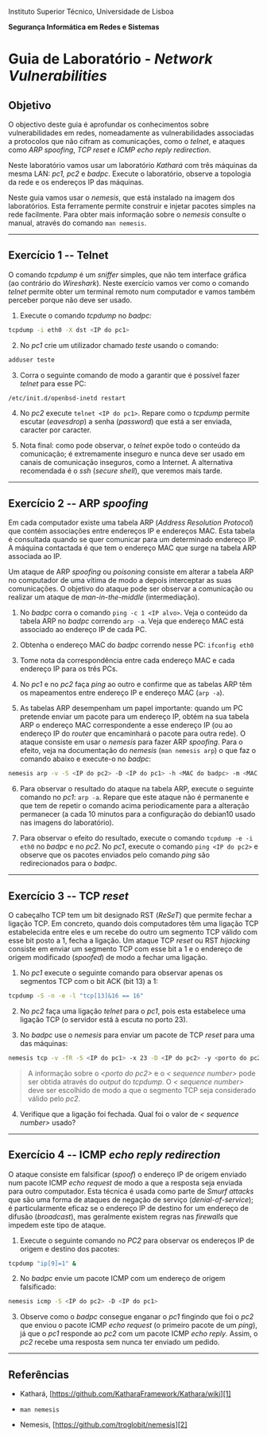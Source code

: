 Instituto Superior Técnico, Universidade de Lisboa

**Segurança Informática em Redes e Sistemas**

# Guia de Laboratório - *Network Vulnerabilities*

## Objetivo

O objectivo deste guia é aprofundar os conhecimentos sobre vulnerabilidades em redes, nomeadamente as vulnerabilidades associadas a protocolos que não cifram as comunicações, como o *telnet*, e ataques como *ARP spoofing*, *TCP reset* e *ICMP echo reply redirection*.

Neste laboratório vamos usar um laboratório *Kathará* com três máquinas da mesma LAN: *pc1, pc2* e *badpc*.
Execute o laboratório, observe a topologia da rede e os endereços IP das máquinas.

Neste guia vamos usar o *nemesis*, que está instalado na imagem dos laboratórios.
Esta ferramente permite construir e injetar pacotes simples na rede facilmente.
Para obter mais informação sobre o *nemesis* consulte o manual, através do comando `man nemesis`.

----

## Exercício 1 -- Telnet

O comando *tcpdump* é um *sniffer* simples, que não tem interface gráfica (ao contrário do *Wireshark*).
Neste exercício vamos ver como o comando *telnet* permite obter um terminal remoto num computador e vamos também perceber porque não deve ser usado.

1.  Execute o comando *tcpdump* no *badpc:*

```bash
tcpdump -i eth0 -X dst <IP do pc1>
```

2.  No *pc1* crie um utilizador chamado *teste* usando o comando:

```bash
adduser teste
```

3.  Corra o seguinte comando de modo a garantir que é possível fazer
    *telnet* para esse PC:

```bash
/etc/init.d/openbsd-inetd restart
```

4.  No *pc2* execute `telnet <IP do pc1>`. 
Repare como o *tcpdump* permite escutar (*eavesdrop*) a senha (*password*) que está a ser enviada, caracter por caracter.

5.  Nota final: como pode observar, o *telnet* expõe todo o conteúdo da comunicação;
é extremamente inseguro e nunca deve ser usado em canais de comunicação inseguros, como a Internet.
A alternativa recomendada é o *ssh* (*secure shell*), que veremos mais tarde.

----

## Exercício 2 -- ARP *spoofing*

Em cada computador existe uma tabela ARP (*Address Resolution Protocol*) que contém associações entre endereços IP e endereços MAC.
Esta tabela é consultada quando se quer comunicar para um determinado endereço IP.
A máquina contactada é que tem o endereço MAC que surge na tabela ARP associada ao IP.

Um ataque de ARP *spoofing* ou *poisoning* consiste em alterar a tabela ARP no computador de uma vítima de modo a depois interceptar as suas comunicações.
O objetivo do ataque pode ser observar a comunicação ou realizar um ataque de *man-in-the-middle* (intermediação).

1.  No *badpc* corra o comando `ping -c 1 <IP alvo>`.
Veja o conteúdo da tabela ARP no *badpc* correndo `arp -a`.
Veja que endereço MAC está associado ao endereço IP de cada PC.

2.  Obtenha o endereço MAC do *badpc* correndo nesse PC: `ifconfig eth0`

3.  Tome nota da correspondência entre cada endereço MAC e cada endereço
    IP para os três PCs.

4.  No *pc1* e no *pc2* faça *ping* ao outro e confirme que as tabelas
    ARP têm os mapeamentos entre endereço IP e endereço MAC (`arp -a`).

5.  As tabelas ARP desempenham um papel importante: quando um PC pretende enviar um pacote para um endereço IP, obtém na sua tabela ARP o endereço MAC correspondente a esse endereço IP (ou ao endereço IP do *router* que encaminhará o pacote para outra rede).
O ataque consiste em usar o *nemesis* para fazer ARP *spoofing*.
Para o efeito, veja na documentação do *nemesis* (`man nemesis arp`) o que faz o comando abaixo e execute-o no *badpc*:

```bash
nemesis arp -v -S <IP do pc2> -D <IP do pc1> -h <MAC do badpc> -m <MAC do pc1>
```

6.  Para observar o resultado do ataque na tabela ARP, execute o seguinte comando no *pc1*: `arp -a`. 
Repare que este ataque não é permanente e que tem de repetir o comando acima periodicamente para a alteração permanecer (a cada 10 minutos para a configuração do debian10 usado nas imagens do laboratório).

7.  Para observar o efeito do resultado, execute o comando `tcpdump -e -i eth0` no *badpc* e no *pc2*.
No *pc1*, execute o comando `ping <IP do pc2>` e observe que os pacotes enviados pelo comando *ping* são redirecionados para o *badpc*.

----

## Exercício 3 -- TCP *reset*

O cabeçalho TCP tem um bit designado RST (*ReSeT*) que permite fechar a ligação TCP.
Em concreto, quando dois computadores têm uma ligação TCP estabelecida entre eles e um recebe do outro um segmento TCP válido com esse bit posto a 1, fecha a ligação.
Um ataque TCP *reset* ou RST *hijacking* consiste em enviar um segmento TCP com esse bit a 1 e o
endereço de origem modificado (*spoofed*) de modo a fechar uma ligação.

1.  No *pc1* execute o seguinte comando para observar apenas os segmentos TCP com o bit ACK (bit 13) a 1:

```bash
tcpdump -S -n -e -l "tcp[13]&16 == 16"
```

2.  No *pc2* faça uma ligação *telnet* para o *pc1*, pois esta estabelece uma ligação TCP (o servidor está à escuta no porto 23).

3.  No *badpc* use o *nemesis* para enviar um pacote de TCP *reset* para uma das máquinas:

```bash
nemesis tcp -v -fR -S <IP do pc1> -x 23 -D <IP do pc2> -y <porto do pc2> -s <sequence number>
```

> A informação sobre o *\<porto do pc2\>* e o *\< sequence number\>*
> pode ser obtida através do *output* do *tcpdump*. O *\< sequence number\>* deve
> ser escolhido de modo a que o segmento TCP seja considerado válido
> pelo *pc2*.

4.  Verifique que a ligação foi fechada.
Qual foi o valor de *\< sequence number\>* usado?

----

## Exercício 4 -- ICMP *echo reply redirection*

O ataque consiste em falsificar (*spoof*) o endereço IP de origem enviado num pacote ICMP *echo request* de modo a que a resposta seja enviada para outro computador.
Esta técnica é usada como parte de *Smurf attacks* que são uma forma de ataques de negação de serviço (*denial-of-service*);
é particularmente eficaz se o endereço IP de destino for um endereço de difusão (*broadcast*), mas geralmente existem regras nas *firewalls* que impedem este tipo de ataque.

1.  Execute o seguinte comando no *PC2* para observar os endereços IP de origem e destino dos pacotes:

```bash
tcpdump "ip[9]=1" &
```

2.  No *badpc* envie um pacote ICMP com um endereço de origem falsificado:

```bash
nemesis icmp -S <IP do pc2> -D <IP do pc1>
```

3.  Observe como o *badpc* consegue enganar o *pc1* fingindo que foi o *pc2* que enviou o pacote ICMP *echo request* (o primeiro pacote de um *ping*), já que o *pc1* responde ao *pc2* com um pacote ICMP *echo reply*.
Assim, o *pc2* recebe uma resposta sem nunca ter enviado um pedido.

----

## Referências

-   Kathará, [https://github.com/KatharaFramework/Kathara/wiki][1]

-   `man nemesis`

-   Nemesis, [https://github.com/troglobit/nemesis][2]

  [1]: http://wiki.netkit.org/
  [2]: https://github.com/troglobit/nemesis
